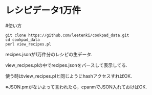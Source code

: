 レシピデータ1万件
=================

#使い方
```
git clone https://github.com/leetenki/cookpad_data.git
cd cookpad_data
perl view_recipes.pl
```

recipes.jsonが1万件分のレシピの生データ.

view_recipes.plの中でrecipes.jsonをパースして表示してる.

使う時はview_recipes.plと同じようにhashアクセスすればOK.

※JSON.pmがないよって言われたら，cpanmでJSON入れておけばOK.
